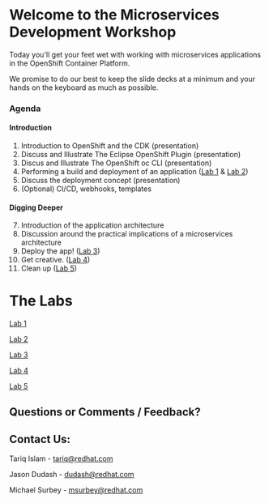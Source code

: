 # Welcome to the Microservices Development Workshop

Today you'll get your feet wet with working with microservices applications in the OpenShift Container Platform.

We promise to do our best to keep the slide decks at a minimum and your hands on the keyboard as much as possible.

### Agenda

#### Introduction
1. Introduction to OpenShift and the CDK (presentation)
2. Discuss and Illustrate The Eclipse OpenShift Plugin (presentation)
3. Discus and Illustrate The OpenShift oc CLI (presentation)
4. Performing a build and deployment of an application ([Lab 1](lab1.md) & [Lab 2](lab2.md))
5. Discuss the deployment concept (presentation)
6. (Optional) CI/CD, webhooks, templates

#### Digging Deeper
7. Introduction of the application architecture
8. Discussion around the practical implications of a microservices architecture
9. Deploy the app! ([Lab 3](lab3.md))
10. Get creative. ([Lab 4](lab4.md))
11. Clean up ([Lab 5](lab5.md))

# The Labs

[Lab 1](lab1.md)

[Lab 2](lab2.md)

[Lab 3](lab3.md)

[Lab 4](lab4.md)

[Lab 5](lab5.md)


## Questions or Comments / Feedback?

## Contact Us:

Tariq Islam - [tariq@redhat.com](mailto:tariq@redhat.com)

Jason Dudash - [dudash@redhat.com](mailto:dudash@redhat.com)

Michael Surbey - [msurbey@redhat.com](mailto:msurbey@redhat.com)
